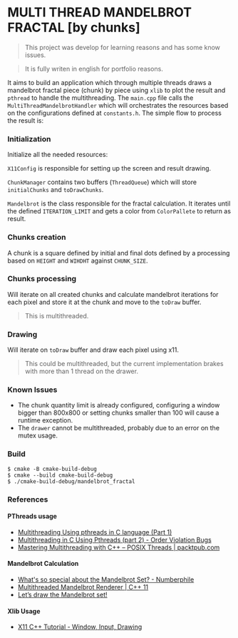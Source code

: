 # MULTI THREAD MANDELBROT FRACTAL [by chunks]
> This project was develop for learning reasons and has some know issues.

> It is fully writen in english for portfolio reasons.

It aims to build an application which through multiple threads draws a mandelbrot fractal piece (chunk) by piece using `xlib` to plot the result and `pthread` to handle the multithreading.
The `main.cpp` file calls the `MultiThreadMandelbrotHandler` which will orchestrates the resources based on the configurations defined at `constants.h`.
The simple flow to process the result is:
### Initialization
   Initialize all the needed resources:

   `X11Config` is responsible for setting up the screen and result drawing.

   `ChunkManager` contains two buffers (`ThreadQueue`) which will store `initialChunks` and `toDrawChunks`.

   `Mandelbrot` is the class responsible for the fractal calculation. It iterates until the defined `ITERATION_LIMIT` and gets a color from `ColorPallete` to return as result.
### Chunks creation
   A chunk is a square defined by initial and final dots defined by a processing based on `HEIGHT` and `WIHDHT` against `CHUNK_SIZE`.
### Chunks processing
   Will iterate on all created chunks and calculate mandelbrot iterations for each pixel and store it at the chunk and move to the `toDraw` buffer.
   > This is multithreaded.
### Drawing
   Will iterate on `toDraw` buffer and draw each pixel using x11.
   > This could be multithreaded, but the current implementation brakes with more than 1 thread on the drawer.

### Known Issues
- The chunk quantity limit is already configured, configuring a window bigger than 800x800 or setting chunks smaller than 100 will cause a runtime exception.
- The `drawer` cannot be multithreaded, probably due to an error on the mutex usage.

### Build

```shell
$ cmake -B cmake-build-debug
$ cmake --build cmake-build-debug
$ ./cmake-build-debug/mandelbrot_fractal 
```

### References
#### PThreads usage
- [Multithreading Using pthreads in C language (Part 1)](https://www.youtube.com/watch?v=qPhP86HIXgg)
- [Multithreading in C Using Pthreads (part 2) - Order Violation Bugs](https://www.youtube.com/watch?v=zw8cNzX5ICc)
- [Mastering Multithreading with C++ – POSIX Threads | packtpub.com](https://www.youtube.com/watch?v=QMNtAFZtFMA)

#### Mandelbrot Calculation
- [What's so special about the Mandelbrot Set? - Numberphile](https://www.youtube.com/watch?v=FFftmWSzgmk)
- [Multithreaded Mandelbrot Renderer | C++ 11](https://www.youtube.com/watch?v=JZFOifMp6kw)
- [Let’s draw the Mandelbrot set!](https://jonisalonen.com/2013/lets-draw-the-mandelbrot-set/)

#### Xlib Usage
- [X11 C++ Tutorial - Window, Input, Drawing](https://www.youtube.com/watch?v=qZmJwk2xrJ0)
